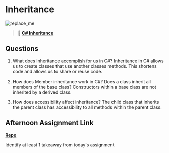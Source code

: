 # Inheritance

![replace_me](https://codeworks.blob.core.windows.net/public/assets/img/illustrations/placeholder.svg)

> **📖 [C# Inheritance](https://codeworksacademy.com/fs-student-guide/resources/wk10/04-Inheritance)**

## Questions

1. What does Inheritance accomplish for us in C#?
Inheritance in C# allows us to create classes that use another classes methods. This shortens code and allows us to share or reuse code. 

2. How does Member inheritance work in C#? Does a class inherit all members of the base class?
Constructors within a base class are not inherited by a derived class. 

3. How does accessibility affect inheritance?
The child class that inherits the parent class has accessibility to all methods within the parent class. 

## Afternoon Assignment Link

**[Repo](https://github.com/Max-Ball/<ASSIGNMENT_REPO>)**

Identify at least 1 takeaway from today's assignment
